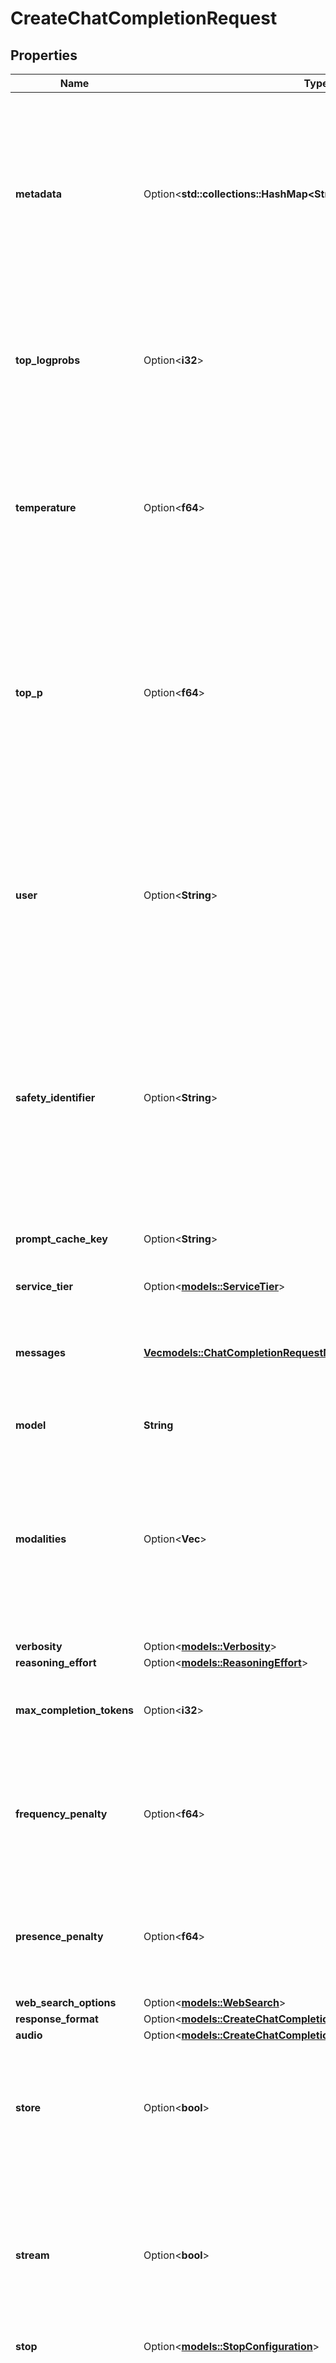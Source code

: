 # CreateChatCompletionRequest

## Properties

Name | Type | Description | Notes
------------ | ------------- | ------------- | -------------
**metadata** | Option<**std::collections::HashMap<String, String>**> | Set of 16 key-value pairs that can be attached to an object. This can be useful for storing additional information about the object in a structured format, and querying for objects via API or the dashboard.  Keys are strings with a maximum length of 64 characters. Values are strings with a maximum length of 512 characters.  | [optional]
**top_logprobs** | Option<**i32**> | An integer between 0 and 20 specifying the number of most likely tokens to return at each token position, each with an associated log probability. `logprobs` must be set to `true` if this parameter is used.  | [optional]
**temperature** | Option<**f64**> | What sampling temperature to use, between 0 and 2. Higher values like 0.8 will make the output more random, while lower values like 0.2 will make it more focused and deterministic. We generally recommend altering this or `top_p` but not both.  | [optional]
**top_p** | Option<**f64**> | An alternative to sampling with temperature, called nucleus sampling, where the model considers the results of the tokens with top_p probability mass. So 0.1 means only the tokens comprising the top 10% probability mass are considered.  We generally recommend altering this or `temperature` but not both.  | [optional]
**user** | Option<**String**> | This field is being replaced by `safety_identifier` and `prompt_cache_key`. Use `prompt_cache_key` instead to maintain caching optimizations. A stable identifier for your end-users. Used to boost cache hit rates by better bucketing similar requests and  to help OpenAI detect and prevent abuse. [Learn more](https://platform.openai.com/docs/guides/safety-best-practices#safety-identifiers).  | [optional]
**safety_identifier** | Option<**String**> | A stable identifier used to help detect users of your application that may be violating OpenAI's usage policies. The IDs should be a string that uniquely identifies each user. We recommend hashing their username or email address, in order to avoid sending us any identifying information. [Learn more](https://platform.openai.com/docs/guides/safety-best-practices#safety-identifiers).  | [optional]
**prompt_cache_key** | Option<**String**> | Used by OpenAI to cache responses for similar requests to optimize your cache hit rates. Replaces the `user` field. [Learn more](https://platform.openai.com/docs/guides/prompt-caching).  | [optional]
**service_tier** | Option<[**models::ServiceTier**](ServiceTier.md)> |  | [optional]
**messages** | [**Vec<models::ChatCompletionRequestMessage>**](ChatCompletionRequestMessage.md) | A list of messages comprising the conversation so far. Depending on the [model](https://platform.openai.com/docs/models) you use, different message types (modalities) are supported, like [text](https://platform.openai.com/docs/guides/text-generation), [images](https://platform.openai.com/docs/guides/vision), and [audio](https://platform.openai.com/docs/guides/audio).  | 
**model** | **String** | Model identifier as string | 
**modalities** | Option<**Vec<String>**> | Output types that you would like the model to generate. Most models are capable of generating text, which is the default:  `[\"text\"]`  The `gpt-4o-audio-preview` model can also be used to [generate audio](https://platform.openai.com/docs/guides/audio). To request that this model generate both text and audio responses, you can use:  `[\"text\", \"audio\"]`  | [optional]
**verbosity** | Option<[**models::Verbosity**](Verbosity.md)> |  | [optional]
**reasoning_effort** | Option<[**models::ReasoningEffort**](ReasoningEffort.md)> |  | [optional]
**max_completion_tokens** | Option<**i32**> | An upper bound for the number of tokens that can be generated for a completion, including visible output tokens and [reasoning tokens](https://platform.openai.com/docs/guides/reasoning).  | [optional]
**frequency_penalty** | Option<**f64**> | Number between -2.0 and 2.0. Positive values penalize new tokens based on their existing frequency in the text so far, decreasing the model's likelihood to repeat the same line verbatim.  | [optional]
**presence_penalty** | Option<**f64**> | Number between -2.0 and 2.0. Positive values penalize new tokens based on whether they appear in the text so far, increasing the model's likelihood to talk about new topics.  | [optional]
**web_search_options** | Option<[**models::WebSearch**](Web_search.md)> |  | [optional]
**response_format** | Option<[**models::CreateChatCompletionRequestAllOfResponseFormat**](CreateChatCompletionRequest_allOf_response_format.md)> |  | [optional]
**audio** | Option<[**models::CreateChatCompletionRequestAllOfAudio**](CreateChatCompletionRequest_allOf_audio.md)> |  | [optional]
**store** | Option<**bool**> | Whether or not to store the output of this chat completion request for use in our [model distillation](https://platform.openai.com/docs/guides/distillation) or [evals](https://platform.openai.com/docs/guides/evals) products.  Supports text and image inputs. Note: image inputs over 8MB will be dropped.  | [optional]
**stream** | Option<**bool**> | If set to true, the model response data will be streamed to the client as it is generated using [server-sent events](https://developer.mozilla.org/en-US/docs/Web/API/Server-sent_events/Using_server-sent_events#Event_stream_format). See the [Streaming section below](https://platform.openai.com/docs/api-reference/chat/streaming) for more information, along with the [streaming responses](https://platform.openai.com/docs/guides/streaming-responses) guide for more information on how to handle the streaming events.  | [optional]
**stop** | Option<[**models::StopConfiguration**](StopConfiguration.md)> |  | [optional]
**logit_bias** | Option<**std::collections::HashMap<String, i32>**> | Modify the likelihood of specified tokens appearing in the completion.  Accepts a JSON object that maps tokens (specified by their token ID in the tokenizer) to an associated bias value from -100 to 100. Mathematically, the bias is added to the logits generated by the model prior to sampling. The exact effect will vary per model, but values between -1 and 1 should decrease or increase likelihood of selection; values like -100 or 100 should result in a ban or exclusive selection of the relevant token.  | [optional]
**logprobs** | Option<**bool**> | Whether to return log probabilities of the output tokens or not. If true, returns the log probabilities of each output token returned in the `content` of `message`.  | [optional]
**max_tokens** | Option<**i32**> | The maximum number of [tokens](/tokenizer) that can be generated in the chat completion. This value can be used to control [costs](https://openai.com/api/pricing/) for text generated via API.  This value is now deprecated in favor of `max_completion_tokens`, and is not compatible with [o-series models](https://platform.openai.com/docs/guides/reasoning).  | [optional]
**n** | Option<**i32**> | How many chat completion choices to generate for each input message. Note that you will be charged based on the number of generated tokens across all of the choices. Keep `n` as `1` to minimize costs. | [optional]
**prediction** | Option<[**models::PredictionContent**](PredictionContent.md)> |  | [optional]
**seed** | Option<**i32**> | This feature is in Beta. If specified, our system will make a best effort to sample deterministically, such that repeated requests with the same `seed` and parameters should return the same result. Determinism is not guaranteed, and you should refer to the `system_fingerprint` response parameter to monitor changes in the backend.  | [optional]
**stream_options** | Option<[**models::ChatCompletionStreamOptions**](ChatCompletionStreamOptions.md)> |  | [optional]
**tools** | Option<[**Vec<models::CreateChatCompletionRequestAllOfTools>**](CreateChatCompletionRequest_allOf_tools.md)> | A list of tools the model may call. You can provide either [custom tools](https://platform.openai.com/docs/guides/function-calling#custom-tools) or [function tools](https://platform.openai.com/docs/guides/function-calling).  | [optional]
**tool_choice** | Option<[**models::ChatCompletionToolChoiceOption**](ChatCompletionToolChoiceOption.md)> |  | [optional]
**parallel_tool_calls** | Option<**bool**> | Whether to enable [parallel function calling](https://platform.openai.com/docs/guides/function-calling#configuring-parallel-function-calling) during tool use. | [optional]
**function_call** | Option<[**models::CreateChatCompletionRequestAllOfFunctionCall**](CreateChatCompletionRequest_allOf_function_call.md)> |  | [optional]
**functions** | Option<[**Vec<models::ChatCompletionFunctions>**](ChatCompletionFunctions.md)> | Deprecated in favor of `tools`.  A list of functions the model may generate JSON inputs for.  | [optional]

[[Back to Model list]](../README.md#documentation-for-models) [[Back to API list]](../README.md#documentation-for-api-endpoints) [[Back to README]](../README.md)


